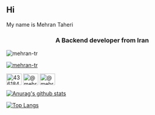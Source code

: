 ## Hi

My name is Mehran Taheri
<h3 align="center">A  Backend developer from Iran</h3>
<p align="left"> <img src="https://komarev.com/ghpvc/?username=mehran-tr&label=Profile%20views&color=0e75b6&style=flat" alt="mehran-tr" /> </p>

<p align="left"> <a href="https://github.com/ryo-ma/github-profile-trophy"><img src="https://github-profile-trophy.vercel.app/?username=mehran-tr" alt="mehran-tr" /></a> </p>



<p align="left">

<a href="https://stackoverflow.com/users/8819674/mehran" target="blank"><img align="center" src="https://cdn.jsdelivr.net/npm/simple-icons@3.0.1/icons/stackoverflow.svg" alt="4361844" height="30" width="40" /></a>
<a href="https://medium.com/@mehrantr" target="blank"><img align="center" src="https://cdn.jsdelivr.net/npm/simple-icons@3.0.1/icons/medium.svg" alt="@mehrantr" height="30" width="40" /></a>
<a href="https://www.linkedin.com/in/mehran-taheri/" target="blank"><img align="center" src="https://cdn.jsdelivr.net/npm/simple-icons@3.0.1/icons/linkedin.svg" alt="@mehrantr" height="30" width="40" /></a>

</p>

[![Anurag's github stats](https://github-readme-stats.vercel.app/api?username=mehran-tr&show_icons=true)](https://github.com/anuraghazra/github-readme-stats)

[![Top Langs](https://github-readme-stats.vercel.app/api/top-langs/?username=mehran-tr)](https://github.com/anuraghazra/github-readme-stats)
